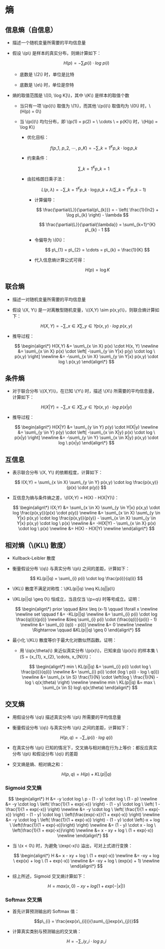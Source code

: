 <script type="text/javascript" src="http://cdn.mathjax.org/mathjax/latest/MathJax.js?config=default"></script>

# 熵

## 信息熵（自信息）

- 描述一个随机变量所需要的平均信息量

- 假设 \\(p\\) 是样本的真实分布，则熵计算如下：

	$$ H(p) = -\sum_{i} p(i) \cdot log \ p(i) $$

	- 底数是 \\(2\\) 时，单位是比特

	- 底数是 \\(e\\) 时，单位是奈特

- 熵的取值范围是 \\([0, \log K]\\)，其中 \\(K\\) 是样本的取值个数

	- 当只有一项 \\(p(i)\\) 取值为 \\(1\\)，而其他 \\(p(i)\\) 取值均为 \\(0\\) 时，\\(H(p) = 0\\)

	- 当 \\(p(i)\\) 均匀分布，即 \\(p(1) = p(2) = \ \cdots \ = p(K)\\) 时，\\(H(p) = \log K\\)

		- 优化目标：

			$$
			f(p\_{1}, \ p\_{2}, \ \cdots, \ p\_{K}) = -\sum\_{k=1}^{K} p\_{k} \cdot \log p\_{k}
			$$
		
		- 约束条件：

			$$
			\sum\_{k=1}^{K} p\_{k} = 1
			$$
		
		- 由拉格朗日乘子法：

			$$ L(p, \lambda) = -\sum\_{k=1}^{K} p\_{k} \cdot \log p\_{k} + \lambda \left( \sum\_{k=1}^{K} p\_{k} - 1 \right) $$
		
			- 计算偏导：

				$$ \frac{\partial{L}}{\partial{p\_{k}}} = - \left( \frac{1}{ln2} + \log p\_{k} \right) - \lambda $$
				
				$$ \frac{\partial{L}}{\partial{\lambda}} = \sum\_{k=1}^{K} p\_{k} - 1 $$
				
			- 令偏导为 \\(0\\)：

				$$ p\_{1} = p\_{2} = \cdots = p\_{k} = \frac{1}{K} $$
			
			- 代入信息熵计算公式可得：

				$$ H(p) = \log K $$

## 联合熵

- 描述一对随机变量所需要的平均信息量

- 假设 \\(X, Y\\) 是一对离散型随机变量，\\((X,Y) \sim p(x,y)\\)，则联合熵计算如下：

	$$ H(X,Y) = -\sum\_{x \in X} \sum\_{y \in Y} p(x,y) \cdot log \ p(x,y) $$

- 推导过程：

	$$
	\begin{align\*}
	H(X,Y) &= \sum\_{x \in X} p(x) \cdot H(x, Y) \newline
	&= \sum\_{x \in X} p(x) \cdot \left[ -\sum\_{y \in Y|x} p(y) \cdot log \ p(x,y) \right] \newline
	&= -\sum\_{x \in X} \sum\_{y \in Y|x} p(x,y) \cdot log \ p(x,y)
	\end{align\*}
	$$

## 条件熵

- 对于联合分布 \\((X,Y)\\)，在已知 \\(Y\\) 时，描述 \\(X\\) 所需要的平均信息量，计算如下：

	$$ H(X|Y) = -\sum\_{x \in X} \sum\_{y \in Y} p(x,y) \cdot log \ p(x|y) $$

- 推导过程：

	$$
	\begin{align\*}
	H(X|Y) &= \sum\_{y \in Y} p(y) \cdot H(X|y) \newline
	&= \sum\_{y \in Y} p(y) \cdot \left[ -\sum\_{x \in X|y} p(x) \cdot log \ p(x|y) \right] \newline
	&= -\sum\_{y \in Y} \sum\_{x \in X|y} p(x,y) \cdot log \ p(x|y)
	\end{align\*}
	$$

## 互信息

- 表示联合分布 \\(X, Y\\) 的依赖程度，计算如下：
	
	$$ I(X;Y) = \sum\_{x \in X} \sum\_{y \in Y} p(x,y) \cdot log \frac{p(x,y)}{p(x) \cdot p(y)} $$

- 互信息为熵与条件熵之差，\\(I(X;Y) = H(X) - H(X|Y)\\)：

	$$
	\begin{align\*}
	I(X;Y) &= \sum\_{x \in X} \sum\_{y \in Y|x} p(x,y) \cdot log \frac{p(x,y)}{p(x) \cdot p(y)} \newline
	&= \sum\_{x \in X} \sum\_{y \in Y|x} p(x,y) \cdot log \frac{p(x,y)}{p(y)} - \sum\_{x \in X} \sum\_{y \in Y|x} p(x,y) \cdot log \ p(x) \newline
	&= -H(X|Y) - \sum\_{x \in X} p(x) \cdot log \ p(x) \newline
	&= H(X) - H(X|Y) \newline
	\end{align\*}
	$$

## 相对熵（\\(KL\\) 散度）

- Kullback-Leibler 散度

- 衡量假设分布 \\(q\\) 与真实分布 \\(p\\) 之间的差距，计算如下：

	$$ KL(p||q) = \sum\_{i} p(i) \cdot log \frac{p(i)}{q(i)} $$

- \\(KL\\) 散度不满足对称性：\\(KL(p||q) \neq KL(q||p)\\)

- \\(KL(p||q) \geq 0\\) 恒成立，当且仅当 \\(p=q\\) 时等号成立。证明：

	$$
	\begin{align\*}
	prior \qquad &lnx \leq (x-1) \qquad \forall x \newline \newline
	set \qquad f &= -KL(p||q) \newline
	&= \sum\_{i} p(i) \cdot log \frac{q(i)}{p(i)} \newline
	&\leq \sum\_{i} p(i) \cdot (\frac{q(i)}{p(i)} - 1) \newline
	&= \sum\_{i} (q(i) - p(i)) \newline
	&= 0 \newline \newline
	\Rightarrow \qquad &KL(p||q) \geq 0
	\end{align\*}
	$$

- 最小化 \\(KL\\) 散度等价于最大化对数似然函数。证明：

	- 用 \\(q(x;\theta)\\) 来近似真实分布 \\(p(x)\\)，已知来自 \\(p(x)\\) 的样本集 \\(S = {x\_{1}, x\_{2}, \cdots, x\_{N}}\\)：

		$$
		\begin{align\*}
		min \ KL(p||q) &= \sum\_{i} p(i) \cdot log \ \frac{p(i)}{q(i)} \newline
		&= \sum\_{i} p(i) \cdot (log \ p(i) - log \ q(i)) \newline
		&= \sum\_{x \in S} \frac{1}{N} \cdot \left(log \ \frac{1}{N}  - log \ q(x;\theta) \right) \newline \newline
		min \ KL(p||q) &= max \ \sum\_{x \in S} log\ q(x;\theta)
		\end{align\*}
		$$

## 交叉熵

- 用假设分布 \\(q\\) 描述真实分布 \\(p\\) 所需要的平均信息量

- 衡量假设分布 \\(q\\) 与真实分布 \\(p\\) 之间的差距，计算如下：

	$$ H(p,q) = -\sum\_{i}p(i) \cdot log \ q(i) $$
	
- 在真实分布 \\(p\\) 已知的情况下，交叉熵与相对熵在行为上等价：都反应真实分布 \\(p\\) 和假设分布 \\(q\\) 的差距

- 交叉熵是熵、相对熵之和：

	$$ H(p,q) = H(p) + KL(p||q) $$

### Sigmoid 交叉熵

$$
\begin{align\*}
H &= -y \cdot log \ p - (1 - y) \cdot log \ (1 - p) \newline
&= -y \cdot log \ \left( \frac{1}{1 + exp(-x)} \right) - (1 - y) \cdot log \ \left( 1 - \frac{1}{1 + exp(-x)} \right) \newline
&= -y \cdot log \ \left( \frac{1}{1 + exp(-x)} \right) - (1 - y) \cdot log \ \left(\frac{exp(-x)}{1 + exp(-x)} \right) \newline
&= -y \cdot log \ \left( \frac{1}{1 + exp(-x)} \right) - (1 - y) \cdot \left(-x + log \ \left(\frac{1}{1 + exp(-x)}\right) \right) \newline
&= (1 - y) \cdot x - log \ \left(\frac{1}{1 + exp(-x)}\right) \newline
&= x - xy + log \ (1 + exp(-x)) \newline
\end{align\*}
$$

- 当 \\(x < 0\\) 时，为避免 \\(exp(-x)\\) 溢出，可对上式进行变换：

	$$
	\begin{align\*}
	H &= x - xy + log \ (1 + exp(-x)) \newline
	&= -xy + log \ exp(x) + log \ (1 + exp(-x)) \newline
	&= -xy + log \ (exp(x) + 1) \newline
	\end{align\*}
	$$
	
- 综上所述，Sigmoid 交叉熵计算如下：

	$$H = max(x, 0) - xy + log(1 + exp(-|x|))$$

### Softmax 交叉熵

- 首先计算预测输出的 Softmax 值：

	$$p\_{i} = \frac{exp(x\_{i})}{\sum\_{j}exp(x\_{j})}$$

- 计算真实类别与预测输出的交叉熵：

	$$H = -\sum\_{i}y\_{i} \cdot log \ p\_{i}$$